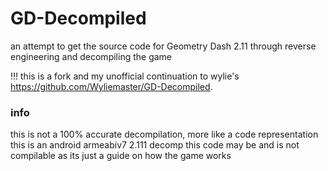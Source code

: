 # GD-Decompiled
an attempt to get the source code for Geometry Dash 2.11 through reverse engineering and decompiling the game

!!! this is a fork and my unofficial continuation to wylie's https://github.com/Wyliemaster/GD-Decompiled.

### info
this is not a 100% accurate decompilation, more like a code representation
this is an android armeabiv7 2.111 decomp
this code may be and is not compilable as its just a guide on how the game works
